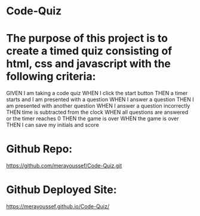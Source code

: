 # Code-Quiz


# The purpose of this project is to create a timed quiz consisting of html, css and javascript with the following criteria:

GIVEN I am taking a code quiz
WHEN I click the start button
THEN a timer starts and I am presented with a question
WHEN I answer a question
THEN I am presented with another question
WHEN I answer a question incorrectly
THEN time is subtracted from the clock
WHEN all questions are answered or the timer reaches 0
THEN the game is over
WHEN the game is over
THEN I can save my initials and score

# Github Repo: 
https://github.com/merayoussef/Code-Quiz.git

# Github Deployed Site:
https://merayoussef.github.io/Code-Quiz/